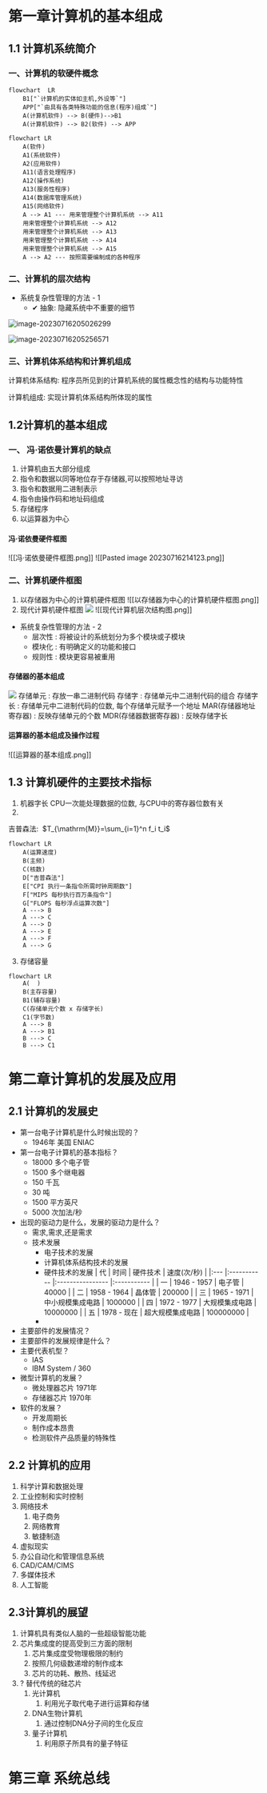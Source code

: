 # 第一章计算机的基本组成

## 1.1 计算机系统简介

### 一、计算机的软硬件概念

```mermaid
flowchart  LR
	B1["`计算机的实体如主机,外设等`"]
	APP["`由具有各类特殊功能的信息(程序)组成`"]
	A(计算机软件) --> B(硬件)-->B1
	A(计算机软件) --> B2(软件) --> APP
```

```mermaid
flowchart LR
	A(软件)
	A1(系统软件)
	A2(应用软件)
	A11(语言处理程序)
	A12(操作系统)
	A13(服务性程序)
	A14(数据库管理系统)
	A15(网络软件)
	A --> A1 --- 用来管理整个计算机系统 --> A11
	用来管理整个计算机系统 --> A12
	用来管理整个计算机系统 --> A13
	用来管理整个计算机系统 --> A14
	用来管理整个计算机系统 --> A15
	A --> A2 --- 按照需要编制成的各种程序
```

### 二、计算机的层次结构

-   系统复杂性管理的方法 - 1
    -   ✔ 抽象: 隐藏系统中不重要的细节

![image-20230716205026299](层次结构.png)

![image-20230716205256571](执行顺序.png)

### 三、计算机体系结构和计算机组成

计算机体系结构: 程序员所见到的计算机系统的属性概念性的结构与功能特性

计算机组成: 实现计算机体系结构所体现的属性

## 1.2计算机的基本组成
### 一、 冯·诺依曼计算机的缺点

1. 计算机由五大部分组成
2. 指令和数据以同等地位存于存储器,可以按照地址寻访
3. 指令和数据用二进制表示
4. 指令由操作码和地址码组成
5. 存储程序
6. 以运算器为中心
#### 冯·诺依曼硬件框图
![[冯·诺依曼硬件框图.png]]
![[Pasted image 20230716214123.png]]
### 二、计算机硬件框图
1. 以存储器为中心的计算机硬件框图
![[以存储器为中心的计算机硬件框图.png]]
2. 现代计算机硬件框图
![](https://cdn.nlark.com/yuque/0/2023/jpeg/32542554/1689551873682-ccf66500-60cd-4a20-a263-5f6641da0270.jpeg)
![[现代计算机层次结构图.png]]
- 系统复杂性管理的方法 - 2
	- 层次性 : 将被设计的系统划分为多个模块或子模块
	- 模块化 : 有明确定义的功能和接口
	- 规则性 : 模块更容易被重用
#### 存储器的基本组成
![](https://cdn.nlark.com/yuque/0/2023/jpeg/32542554/1689557403424-37a3f73b-fbec-466b-b0b8-1d15e42b8b1b.jpeg)
存储单元 : 存放一串二进制代码
存储字 : 存储单元中二进制代码的组合
存储字长 : 存储单元中二进制代码的位数, 每个存储单元赋予一个地址
MAR(存储器地址寄存器) : 反映存储单元的个数
MDR(存储器数据寄存器) : 反映存储字长
#### 运算器的基本组成及操作过程
![[运算器的基本组成.png]]
## 1.3 计算机硬件的主要技术指标
1. 机器字长    CPU一次能处理数据的位数, 与CPU中的寄存器位数有关
2. 
吉普森法:  $T_{\mathrm{M}}=\sum_{i=1}^n f_i t_i$

```mermaid
flowchart LR
	A(运算速度)
	B(主频)
	C(核数)
	D["吉普森法"]
	E["CPI 执行一条指令所需时钟周期数"]
	F["MIPS 每秒执行百万条指令"]
	G["FLOPS 每秒浮点运算次数"]
	A ---> B
	A ---> C
	A ---> D
	A ---> E
	A ---> F
	A ---> G
```
3. 存储容量
```mermaid
flowchart LR
	A(  )
	B(主存容量)
	B1(辅存容量)
	C(存储单元个数 x 存储字长)
	C1(字节数)
	A ---> B
	A ---> B1
	B ---> C
	B ---> C1
```
# 第二章计算机的发展及应用
## 2.1 计算机的发展史
- 第一台电子计算机是什么时候出现的？
	- 1946年 美国 ENIAC
- 第一台电子计算机的基本指标？
	- 18000 多个电子管
	- 1500 多个继电器
	- 150 千瓦
	- 30 吨
	- 1500 平方英尺
	- 5000 次加法/秒
- 出现的驱动力是什么，发展的驱动力是什么？
	- 需求,需求,还是需求
	- 技术发展
		- 电子技术的发展
		- 计算机体系结构技术的发展
		- 硬件技术的发展
			 | 代  | 时间        | 硬件技术         | 速度(次/秒) |
			 |:--- |:----------- |:---------------- |:----------- |
			 | 一  | 1946 - 1957 | 电子管           | 40000       |
			 | 二  | 1958 - 1964 | 晶体管           | 200000      |
			 | 三  | 1965 - 1971 | 中小规模集成电路 | 1000000     |
			 | 四  | 1972 - 1977 | 大规模集成电路   | 10000000    |
			 | 五  | 1978 - 现在 | 超大规模集成电路 | 100000000   |
		- 
- 主要部件的发展情况？
- 主要部件的发展规律是什么？
- 主要代表机型？
	- IAS
	- IBM System / 360
- 微型计算机的发展？
	- 微处理器芯片 1971年
	- 存储器芯片 1970年
- 软件的发展？
	- 开发周期长
	- 制作成本昂贵
	- 检测软件产品质量的特殊性
## 2.2 计算机的应用
1. 科学计算和数据处理
2. 工业控制和实时控制
3. 网络技术
	1. 电子商务
	2. 网络教育
	3. 敏捷制造
4. 虚拟现实
5. 办公自动化和管理信息系统
6. CAD/CAM/CIMS
7. 多媒体技术
8. 人工智能
## 2.3计算机的展望
1. 计算机具有类似人脑的一些超级智能功能
2. 芯片集成度的提高受到三方面的限制
	1. 芯片集成度受物理极限的制约
	2. 按照几何级数递增的制作成本
	3. 芯片的功耗、散热、线延迟
3. ? 替代传统的硅芯片
	1. 光计算机
		1. 利用光子取代电子进行运算和存储
	2. DNA生物计算机
		1. 通过控制DNA分子间的生化反应
	3. 量子计算机
		1. 利用原子所具有的量子特征
# 第三章 系统总线
